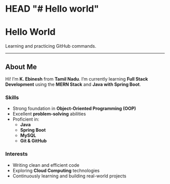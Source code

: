  HEAD
"# Hello world" 
=======
# Hello World  
Learning and practicing GitHub commands.

---

##  About Me

Hi! I’m **K. Ebinesh** from **Tamil Nadu**. I’m currently learning **Full Stack Development** using the **MERN Stack** and **Java with Spring Boot**.

###  Skills
- Strong foundation in **Object-Oriented Programming (OOP)**
- Excellent **problem-solving** abilities
- Proficient in:
  - **Java**
  - **Spring Boot**
  - **MySQL**
  - **Git & GitHub**

###  Interests
- Writing clean and efficient code
- Exploring **Cloud Computing** technologies
- Continuously learning and building real-world projects

